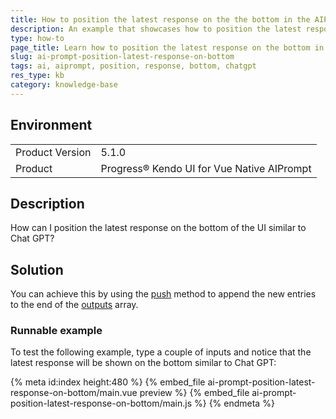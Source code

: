 ```yaml
---
title: How to position the latest response on the the bottom in the AIPrompt
description: An example that showcases how to position the latest response on the bottom in the AIPrompt
type: how-to
page_title: Learn how to position the latest response on the bottom in the AIPrompt
slug: ai-prompt-position-latest-response-on-bottom
tags: ai, aiprompt, position, response, bottom, chatgpt
res_type: kb
category: knowledge-base
---
```


## Environment

<table>
    <tbody>
	    <tr>
	    	<td>Product Version</td>
	    	<td>5.1.0</td>
	    </tr>
	    <tr>
	    	<td>Product</td>
	    	<td>Progress® Kendo UI for Vue Native AIPrompt</td>
	    </tr>
    </tbody>
</table>

## Description

How can I position the latest response on the bottom of the UI similar to Chat GPT?

## Solution 

You can achieve this by using the [push](https://developer.mozilla.org/en-US/docs/Web/JavaScript/Reference/Global_Objects/Array/push) method to append the new entries to the end of the [outputs](slug:api_conversational-ui_aipromptprops#toc_outputs) array.

### Runnable example

To test the following example, type a couple of inputs and notice that the latest response will be shown on the bottom similar to Chat GPT:

{% meta id:index height:480 %}
{% embed_file ai-prompt-position-latest-response-on-bottom/main.vue preview %}
{% embed_file ai-prompt-position-latest-response-on-bottom/main.js %}
{% endmeta %}


